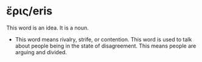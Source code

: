 # ἔρις/eris
This word is an idea. It is a noun.

* This word means rivalry, strife, or contention. This word is used to talk about people being in the state of disagreement. This means people are arguing and divided.
